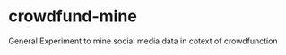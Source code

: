 crowdfund-mine
==============

General Experiment to mine social media data in cotext of crowdfunction
